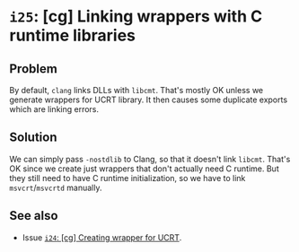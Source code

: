 # `i25`: [cg] Linking wrappers with C runtime libraries

## Problem

By default, `clang` links DLLs with `libcmt`. That's mostly OK unless we
generate wrappers for UCRT library. It then causes some duplicate exports which
are linking errors.

## Solution

We can simply pass `-nostdlib` to Clang, so that it doesn't link `libcmt`.
That's OK since we create just wrappers that don't actually need C runtime. But
they still need to have C runtime initialization, so we have to link
`msvcrt`/`msvcrtd` manually.

## See also

- Issue [`i24`: [cg] Creating wrapper for UCRT](24.md).
